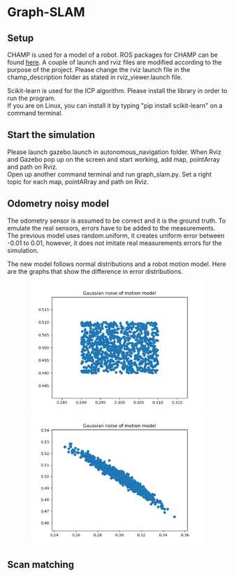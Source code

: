 # Graph-SLAM

## Setup
CHAMP is used for a model of a robot. ROS packages for CHAMP can be found [here](https://github.com/chvmp/champ).
A couple of launch and rviz files are modified according to the purpose of the project.
Please change the rviz launch file in the champ_description folder as stated in rviz_viewer.launch file.

Scikit-learn is used for the ICP algorithm. Please install the library in order to run the program. <br>
If you are on Linux, you can install it by typing "pip install scikit-learn" on a command terminal.

## Start the simulation
Please launch gazebo.launch in autonomous_navigation folder.
When Rviz and Gazebo pop up on the screen and start working, add map, pointArray and path on Rviz. <br>
Open up another command terminal and run graph_slam.py. 
Set a right topic for each map, pointARray and path on Rviz.


## Odometry noisy model
The odometry sensor is assumed to be correct and it is the ground truth.
To emulate the real sensors, errors have to be added to the measurements.
The previous model uses random.uniform, it creates uniform error between -0.01 to 0.01, however, it does not imitate real measurements errors for the simulation.

The new model follows normal distributions and a robot motion model.
Here are the graphs that show the difference in error distributions.

<p align="center">
  <img src="./src/images/uniform_error_model.png" width="400" />
  <img src="./src/images/normal_error_model.png" width="400" /> 
</p>

## Scan matching



